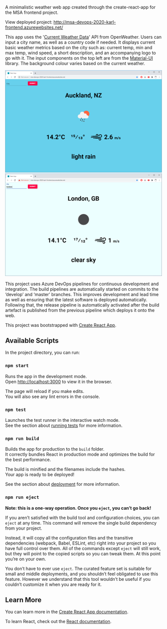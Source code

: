 A minimalistic weather web app created through the create-react-app for the MSA frontend project.

View deployed project: http://msa-devops-2020-karl-frontend.azurewebsites.net/

This app uses the '[Current Weather Data](https://openweathermap.org/current)' API from OpenWeather. Users can input a city name, as well as a country code if needed. It displays current basic weather metrics based on the city such as: current temp, min and max temp, wind speed, a short description, and an accompanying logo to go with it. The input components on the top left are from the [Material-UI](https://material-ui.com/) library. The background colour varies based on the current weather.

![Auckland](Auckland.PNG)
![London](London.PNG)

This project uses Azure DevOps pipelines for continuous development and integration. The build pipelines are automatically started on commits to the ‘develop’ and ‘master’ branches. This improves development and lead time as well as ensuring that the latest software is deployed automatically. Following that, the release pipeline is automatically activated after the build artefact is published from the previous pipeline which deploys it onto the web.

This project was bootstrapped with [Create React App](https://github.com/facebook/create-react-app).

## Available Scripts

In the project directory, you can run:

### `npm start`

Runs the app in the development mode.<br />
Open [http://localhost:3000](http://localhost:3000) to view it in the browser.

The page will reload if you make edits.<br />
You will also see any lint errors in the console.

### `npm test`

Launches the test runner in the interactive watch mode.<br />
See the section about [running tests](https://facebook.github.io/create-react-app/docs/running-tests) for more information.

### `npm run build`

Builds the app for production to the `build` folder.<br />
It correctly bundles React in production mode and optimizes the build for the best performance.

The build is minified and the filenames include the hashes.<br />
Your app is ready to be deployed!

See the section about [deployment](https://facebook.github.io/create-react-app/docs/deployment) for more information.

### `npm run eject`

**Note: this is a one-way operation. Once you `eject`, you can’t go back!**

If you aren’t satisfied with the build tool and configuration choices, you can `eject` at any time. This command will remove the single build dependency from your project.

Instead, it will copy all the configuration files and the transitive dependencies (webpack, Babel, ESLint, etc) right into your project so you have full control over them. All of the commands except `eject` will still work, but they will point to the copied scripts so you can tweak them. At this point you’re on your own.

You don’t have to ever use `eject`. The curated feature set is suitable for small and middle deployments, and you shouldn’t feel obligated to use this feature. However we understand that this tool wouldn’t be useful if you couldn’t customize it when you are ready for it.

## Learn More

You can learn more in the [Create React App documentation](https://facebook.github.io/create-react-app/docs/getting-started).

To learn React, check out the [React documentation](https://reactjs.org/).

